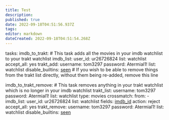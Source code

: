 ```yaml
---
title: Test
description: 
published: true
date: 2022-09-18T04:51:56.937Z
tags: 
editor: markdown
dateCreated: 2022-09-18T04:51:54.268Z
---
```


tasks:
  imdb_to_trakt:  # This task adds all the movies in your imdb watchlist to your trakt watchlist
    imdb_list:
      user_id: ur26726824
      list: watchlist
    accept_all: yes
    trakt_add:
      username: tom3297
      password: Atermial1!
      list: watchlist
    disable_builtins: [seen](/seen)  # If you wish to be able to remove things from the trakt list directly, without them being re-added, remove this line

  imdb_to_trakt_remove:  # This task removes anything in your trakt watchlist which is no longer in your imdb watchlist
    trakt_list:
      username: tom3297
      password: Atermial1!
      list: watchlist
      type: movies
    crossmatch:
      from:
        - imdb_list:
            user_id: ur26726824
            list: watchlist
      fields: [imdb_id](/imdb_id)
      action: reject
    accept_all: yes
    trakt_remove:
      username: tom3297
      password: Atermial1!
      list: watchlist
    disable_builtins: [seen](/seen)